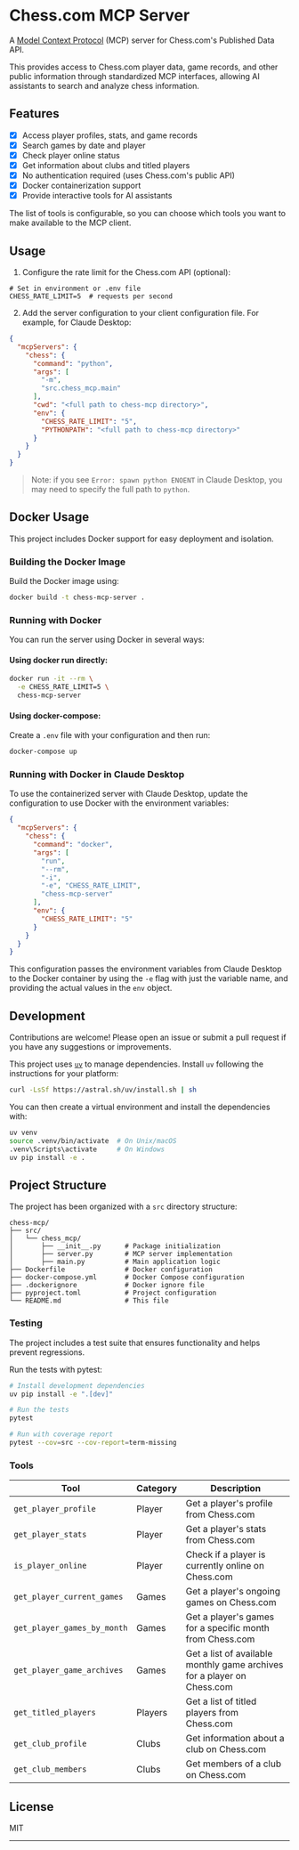 # Chess.com MCP Server

A [Model Context Protocol][mcp] (MCP) server for Chess.com's Published Data API.

This provides access to Chess.com player data, game records, and other public information through standardized MCP interfaces, allowing AI assistants to search and analyze chess information.

[mcp]: https://modelcontextprotocol.io

## Features

- [x] Access player profiles, stats, and game records
- [x] Search games by date and player
- [x] Check player online status
- [x] Get information about clubs and titled players
- [x] No authentication required (uses Chess.com's public API)
- [x] Docker containerization support
- [x] Provide interactive tools for AI assistants

The list of tools is configurable, so you can choose which tools you want to make available to the MCP client.

## Usage

1. Configure the rate limit for the Chess.com API (optional):

```env
# Set in environment or .env file
CHESS_RATE_LIMIT=5  # requests per second
```

2. Add the server configuration to your client configuration file. For example, for Claude Desktop:

```json
{
  "mcpServers": {
    "chess": {
      "command": "python",
      "args": [
        "-m",
        "src.chess_mcp.main"
      ],
      "cwd": "<full path to chess-mcp directory>",
      "env": {
        "CHESS_RATE_LIMIT": "5",
        "PYTHONPATH": "<full path to chess-mcp directory>"
      }
    }
  }
}
```

> Note: if you see `Error: spawn python ENOENT` in Claude Desktop, you may need to specify the full path to `python`.

## Docker Usage

This project includes Docker support for easy deployment and isolation.

### Building the Docker Image

Build the Docker image using:

```bash
docker build -t chess-mcp-server .
```

### Running with Docker

You can run the server using Docker in several ways:

#### Using docker run directly:

```bash
docker run -it --rm \
  -e CHESS_RATE_LIMIT=5 \
  chess-mcp-server
```

#### Using docker-compose:

Create a `.env` file with your configuration and then run:

```bash
docker-compose up
```

### Running with Docker in Claude Desktop

To use the containerized server with Claude Desktop, update the configuration to use Docker with the environment variables:

```json
{
  "mcpServers": {
    "chess": {
      "command": "docker",
      "args": [
        "run",
        "--rm",
        "-i",
        "-e", "CHESS_RATE_LIMIT",
        "chess-mcp-server"
      ],
      "env": {
        "CHESS_RATE_LIMIT": "5"
      }
    }
  }
}
```

This configuration passes the environment variables from Claude Desktop to the Docker container by using the `-e` flag with just the variable name, and providing the actual values in the `env` object.

## Development

Contributions are welcome! Please open an issue or submit a pull request if you have any suggestions or improvements.

This project uses [`uv`](https://github.com/astral-sh/uv) to manage dependencies. Install `uv` following the instructions for your platform:

```bash
curl -LsSf https://astral.sh/uv/install.sh | sh
```

You can then create a virtual environment and install the dependencies with:

```bash
uv venv
source .venv/bin/activate  # On Unix/macOS
.venv\Scripts\activate     # On Windows
uv pip install -e .
```

## Project Structure

The project has been organized with a `src` directory structure:

```
chess-mcp/
├── src/
│   └── chess_mcp/
│       ├── __init__.py      # Package initialization
│       ├── server.py        # MCP server implementation
│       ├── main.py          # Main application logic
├── Dockerfile               # Docker configuration
├── docker-compose.yml       # Docker Compose configuration
├── .dockerignore            # Docker ignore file
├── pyproject.toml           # Project configuration
└── README.md                # This file
```

### Testing

The project includes a test suite that ensures functionality and helps prevent regressions.

Run the tests with pytest:

```bash
# Install development dependencies
uv pip install -e ".[dev]"

# Run the tests
pytest

# Run with coverage report
pytest --cov=src --cov-report=term-missing
```

### Tools

| Tool | Category | Description |
| --- | --- | --- |
| `get_player_profile` | Player | Get a player's profile from Chess.com |
| `get_player_stats` | Player | Get a player's stats from Chess.com |
| `is_player_online` | Player | Check if a player is currently online on Chess.com |
| `get_player_current_games` | Games | Get a player's ongoing games on Chess.com |
| `get_player_games_by_month` | Games | Get a player's games for a specific month from Chess.com |
| `get_player_game_archives` | Games | Get a list of available monthly game archives for a player on Chess.com |
| `get_titled_players` | Players | Get a list of titled players from Chess.com |
| `get_club_profile` | Clubs | Get information about a club on Chess.com |
| `get_club_members` | Clubs | Get members of a club on Chess.com |

## License

MIT

---

[mcp]: https://modelcontextprotocol.io
